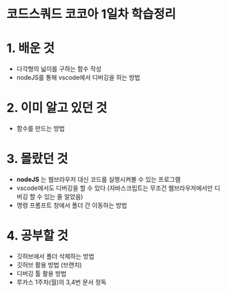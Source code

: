 # 코드스쿼드 코코아 1일차 학습정리


# 1. 배운 것
* 다각형의 넓이를 구하는 함수 작성
* nodeJS를 통해 vscode에서 디버깅을 하는 방법

# 2. 이미 알고 있던 것
* 함수를 만드는 방법

# 3. 몰랐던 것
* **nodeJS** 는 웹브라우저 대신 코드를 실행시켜볼 수 있는 프로그램
* vscode에서도 디버깅을 할 수 있다 (자바스크립트는 무조건 웹브라우저에서만 디버깅 할 수 있는 줄 알았음)
* 명령 프롬프트 창에서 폴더 간 이동하는 방법

# 4. 공부할 것
* 깃허브에서 폴더 삭제하는 방법
* 깃허브 활용 방법 (브랜치)
* 디버깅 툴 활용 방법
* 루카스 1주차(월)의 3,4번 문서 정독
